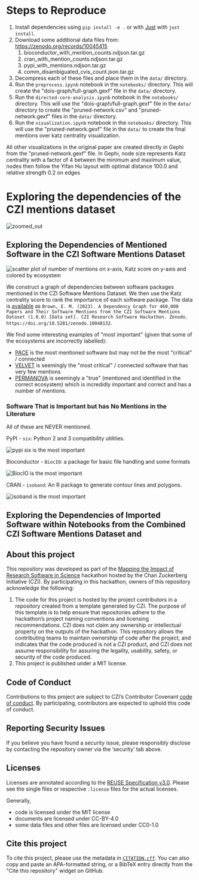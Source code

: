 <!--
SPDX-FileCopyrightText: 2023 Brown, E. M., Nesbitt, A., Hébert-Dufresne, L., Veytsman, B., Pimentel, J. F., Druskat, S., Mietchen, D.

SPDX-License-Identifier: CC-BY-4.0
-->

# Steps to Reproduce

1. Install dependencies using `pip install -e .` or with [Just](https://github.com/casey/just) with `just install`.
2. Download some additional data files from: https://zenodo.org/records/10045415
    1. bioconductor_with_mention_counts.ndjson.tar.gz
    2. cran_with_mention_counts.ndjson.tar.gz
    3. pypi_with_mentions.ndjson.tar.gz
    4. comm_disambiguated_cvis_count.json.tar.gz
3. Decompress each of these files and place them in the `data/` directory.
4. Run the `preprocess.ipynb` notebook in the `notebooks/` directory. This will create the "dois-graph/full-graph.gexf" file in the `data/` directory.
5. Run the `directed-core-analysis.ipynb` notebook in the `notebooks/` directory. This will use the "dois-graph/full-graph.gexf" file in the `data/` directory to create the "pruned-network.csv" and "pruned-network.gexf" files in the `data/` directory.
6. Run the `visualization.ipynb` notebook in the `notebooks/` directory. This will use the "pruned-network.gexf" file in the `data/` to create the final mentions over katz centrality visualization.

All other visualizations in the original paper are created directly in Gephi from the "pruned-network.gexf" file. In Gephi, node size represents Katz centrality with a factor of 4 between the minimum and maximum value, nodes then follow the Yifan Hu layout with optimal distance 100.0 and relative strength 0.2 on edges

# Exploring the dependencies of the CZI mentions dataset

![zoomed_out](https://github.com/borisveytsman/SoftwareImpactHackathon2023_Tracing_dependencies/assets/1060/f0a6b5dc-d0b3-4642-9fee-7a389a380b73)


## Exploring the Dependencies of Mentioned Software in the CZI Software Mentions Dataset

![scatter plot of number of mentions on x-axis, Katz score on y-axis and colored by ecosystem](./notebooks/katz-mentions-ecosystem.png)

We construct a graph of dependencies between software packages mentioned in the CZI Software Mentions Dataset. We then use the Katz centrality score to rank the importance of each software package. The data is [available](https://doi.org/10.5281/zenodo.10048132) as `Brown, E. M. (2023). A Dependency Graph for 460,000 Papers and Their Software Mentions from the CZI Software Mentions Dataset (1.0.0) [Data set]. CZI Research Software Hackathon. Zenodo. https://doi.org/10.5281/zenodo.10048132`.

We find some interesting examples of "most important" (given that some of the ecosystems are incorrectly labelled):
* [PACE](https://forensiccoe.org/pace/) is the most mentioned software but may not be the most "critical" / connected
* [VELVET](https://bioinformaticshome.com/tools/wga/descriptions/Velvet.html#gsc.tab=0) is seemingly the "most critical" / connected software that has very few mentions
* [PERMANOVA](https://rdocumentation.org/packages/PERMANOVA/versions/0.2.0/topics/PERMANOVA) is seemingly a "true" (mentioned and identified in the correct ecosystem) which is incredidly important and correct and has a number of mentions.

### Software That is Important but has No Mentions in the Literature

All of these are NEVER mentioned.

PyPI - `six`: Python 2 and 3 compatibility utilities.

![pypi six is the most important](images/1.jpg)

Bioconductor - `BiocIO`: a package for basic file handling and some formats

![BiocIO is the most important](images/2.jpg)

CRAN - `isoband`: An R package to generate contour lines and polygons.

![isoband is the most important](images/3.jpg)


## Exploring the Dependencies of Imported Software within Notebooks from the Combined CZI Software Mentions Dataset and 

## About this project

This repository was developed as part of the [Mapping the Impact of Research Software in Science](https://github.com/chanzuckerberg/software-impact-hackathon-2023) hackathon hosted by the Chan Zuckerberg Initiative (CZI). By participating in this hackathon, owners of this repository acknowledge the following:
1. The code for this project is hosted by the project contributors in a repository created from a template generated by CZI. The purpose of this template is to help ensure that repositories adhere to the hackathon’s project naming conventions and licensing recommendations.  CZI does not claim any ownership or intellectual property on the outputs of the hackathon. This repository allows the contributing teams to maintain ownership of code after the project, and indicates that the code produced is not a CZI product, and CZI does not assume responsibility for assuring the legality, usability, safety, or security of the code produced.
2. This project is published under a MIT license.

## Code of Conduct

Contributions to this project are subject to CZI’s Contributor Covenant [code of conduct](https://github.com/chanzuckerberg/.github/blob/master/CODE_OF_CONDUCT.md). By participating, contributors are expected to uphold this code of conduct. 

## Reporting Security Issues

If you believe you have found a security issue, please responsibly disclose by contacting the repository owner via the ‘security’ tab above.

## Licenses

Licenses are annotated according to the [REUSE Specification v3.0](https://reuse.software/spec/). 
Please see the single files or respective `.license` files for the actual licenses.

Generally, 

- code is licensed under the MIT license
- documents are licensed under CC-BY-4.0
- some data files and other files are licensed under CC0-1.0

## Cite this project

To cite this project, please use the metadata in [`CITATION.cff`](CITATION.cff).
You can also copy and paste an APA-formatted string, or a BibTeX entry directly from the "Cite this repository" widget on GitHub.
